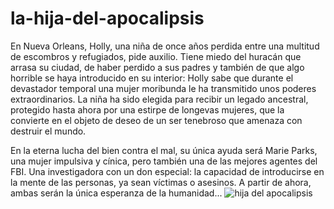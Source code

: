# la-hija-del-apocalipsis

En Nueva Orleans, Holly, una niña de once años perdida entre una multitud de escombros y refugiados, pide auxilio. Tiene miedo del huracán que arrasa su ciudad, de haber perdido a sus padres y también de que algo horrible se haya introducido en su interior: Holly sabe que durante el devastador temporal una mujer moribunda le ha transmitido unos poderes extraordinarios. La niña ha sido elegida para recibir un legado ancestral, protegido hasta ahora por una estirpe de longevas mujeres, que la convierte en el objeto de deseo de un ser tenebroso que amenaza con destruir el mundo.

En la eterna lucha del bien contra el mal, su única ayuda será Marie Parks, una mujer impulsiva y cínica, pero también una de las mejores agentes del FBI. Una investigadora con un don especial: la capacidad de introducirse en la mente de las personas, ya sean víctimas o asesinos. A partir de ahora, ambas serán la única esperanza de la humanidad...
![hija del apocalipsis](https://user-images.githubusercontent.com/62618755/77479719-f430d200-6de5-11ea-9f14-39ddaef8738f.jpg)
